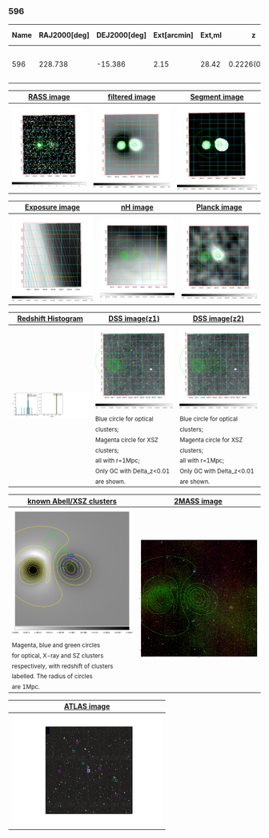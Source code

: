 <div STYLE="page-break-after: always;"></div>

### 596

|Name|RAJ2000[deg]|DEJ2000[deg] |Ext[arcmin]| Ext,ml | z | z_src| C|GC(XSZ,Delta_z<0.01)| GC(OPT,Delta_z<0.01)|GC| R_sig[arcmin] | R500[arcmin] | R500[Mpc]| CRsig[c/s] | CR500[c/s] |L500[1E44 erg/s]|F500[1E-12 erg/s/cm^2]| M500[1E14 Msun]|Tx[keV]|Cnt_sig|Beta|Rc[arcmin]|Comment|Alias|
|---|---|---|---|---|---|------|---|--------|---------|----------|---|---|---|---|---|---|---|---|---|---|---|---|---|---|
|596| 228.738| -15.386| 2.15| 28.42| 0.2226(0.000)| z_xsz| B| MCXC, PSZ2, Tar| N| MCXC, N, PSZ2, Tar, W| 13.675| 5.581| 1.200| 0.193(0.052)| 0.176(0.047)| 4.736(0.423)| 3.241(0.290)| 6.14(0.26)| 7.06(0.19)| 55.5| 0.944(-0.075+0.041)| 4.710(-0.492+0.446)| -| k249|

|[RASS image](../image/596/596_img.pdf)|[filtered image](../image/596/596_fil.pdf)|[Segment image](../image/596/596_seg.pdf)|
|-------------------|--------------------|-------------------|
| <img src="../image/596/596_img.png" width="300">  | <img src="../image/596/596_fil.png" width="300">   | <img src="../image/596/596_seg.png" width="300">  |

|[Exposure image](../image/596/596_mex.pdf)| [nH image](../image/596/596_nh.pdf)| [Planck image](../image/596/596_p.pdf)|
|-------------------|--------------------|-------------------|
|<img src="../image/596/596_mex.png" width="300">   | <img src="../image/596/596_nh.png" width="300">    | <img src="../image/596/596_p.png" width="300"> |

|[Redshift Histogram](../image/596/596_zg.pdf) | [DSS image(z1)](../image/596/596_dss_z1.pdf)      |  [DSS image(z2)](../image/596/596_dss_z2.pdf)    |
|-------------------|--------------------|-------------------|
|<img src="../image/596/596_zg.png" width="300"> |<img src="../image/596/596_dss_z1.png" width="300"> <sub><br>Blue circle for optical clusters; <br>Magenta circle for XSZ clusters; <br>all with r=1Mpc; <br>Only GC with Delta_z<0.01 are shown. </sub>| <img src="../image/596/596_dss_z2.png" width="300"><sub><br>Blue circle for optical clusters; <br>Magenta circle for XSZ clusters; <br>all with r=1Mpc; <br>Only GC with Delta_z<0.01 are shown. </sub> |

|[known Abell/XSZ clusters](../image/596/596_gc.pdf) | [2MASS image](../image/596/596_2mass.pdf)      |
|-------------------|-------------------|
|<img src=../image/596/596_gc.png width="300"> <br><sub>Magenta, blue and green circles <br>for optical, X-ray and SZ clusters <br>respectively, with redshift of clusters <br>labelled. The radius of circles <br>are 1Mpc.</sub>|<img src="../image/596/596_2mass.png" width="300">  |

|[ATLAS image](../image/596/596_s.pdf)        |
|-------------------|
| <img src="../image/596/596_s.pdf" width="300">  |
